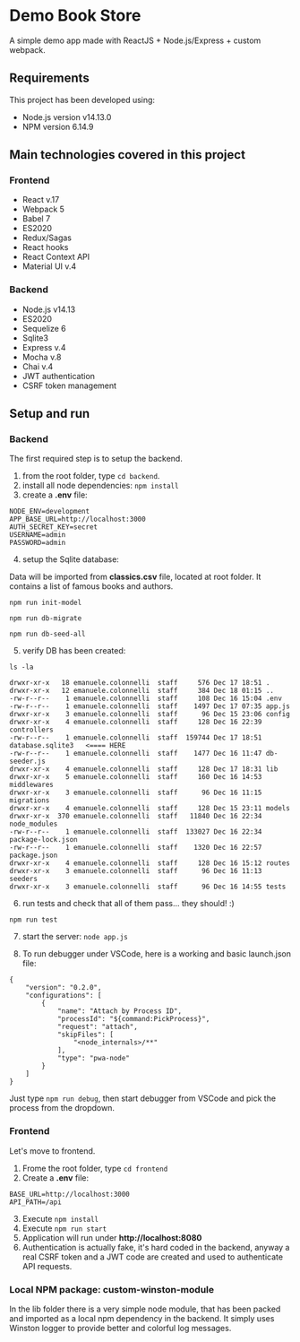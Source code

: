 # Demo Book Store

A simple demo app made with ReactJS + Node.js/Express + custom webpack.

## Requirements

This project has been developed using:

-   Node.js version v14.13.0
-   NPM version 6.14.9

## Main technologies covered in this project

### Frontend

-   React v.17
-   Webpack 5
-   Babel 7
-   ES2020
-   Redux/Sagas
-   React hooks
-   React Context API
-   Material UI v.4

### Backend

-   Node.js v14.13
-   ES2020
-   Sequelize 6
-   Sqlite3
-   Express v.4
-   Mocha v.8
-   Chai v.4
-   JWT authentication
-   CSRF token management

## Setup and run

### Backend

The first required step is to setup the backend.

1. from the root folder, type `cd backend`.
2. install all node dependencies: `npm install`
3. create a **.env** file:

```
NODE_ENV=development
APP_BASE_URL=http://localhost:3000
AUTH_SECRET_KEY=secret
USERNAME=admin
PASSWORD=admin
```

4. setup the Sqlite database:

Data will be imported from **classics.csv** file, located at root folder. It contains a list of famous books and authors. 

```
npm run init-model

npm run db-migrate

npm run db-seed-all
```

5. verify DB has been created:

```
ls -la

drwxr-xr-x   18 emanuele.colonnelli  staff     576 Dec 17 18:51 .
drwxr-xr-x   12 emanuele.colonnelli  staff     384 Dec 18 01:15 ..
-rw-r--r--    1 emanuele.colonnelli  staff     108 Dec 16 15:04 .env
-rw-r--r--    1 emanuele.colonnelli  staff    1497 Dec 17 07:35 app.js
drwxr-xr-x    3 emanuele.colonnelli  staff      96 Dec 15 23:06 config
drwxr-xr-x    4 emanuele.colonnelli  staff     128 Dec 16 22:39 controllers
-rw-r--r--    1 emanuele.colonnelli  staff  159744 Dec 17 18:51 database.sqlite3   <==== HERE
-rw-r--r--    1 emanuele.colonnelli  staff    1477 Dec 16 11:47 db-seeder.js
drwxr-xr-x    4 emanuele.colonnelli  staff     128 Dec 17 18:31 lib
drwxr-xr-x    5 emanuele.colonnelli  staff     160 Dec 16 14:53 middlewares
drwxr-xr-x    3 emanuele.colonnelli  staff      96 Dec 16 11:15 migrations
drwxr-xr-x    4 emanuele.colonnelli  staff     128 Dec 15 23:11 models
drwxr-xr-x  370 emanuele.colonnelli  staff   11840 Dec 16 22:34 node_modules
-rw-r--r--    1 emanuele.colonnelli  staff  133027 Dec 16 22:34 package-lock.json
-rw-r--r--    1 emanuele.colonnelli  staff    1320 Dec 16 22:57 package.json
drwxr-xr-x    4 emanuele.colonnelli  staff     128 Dec 16 15:12 routes
drwxr-xr-x    3 emanuele.colonnelli  staff      96 Dec 16 11:13 seeders
drwxr-xr-x    3 emanuele.colonnelli  staff      96 Dec 16 14:55 tests
```

6. run tests and check that all of them pass... they should! :)

```
npm run test
```

7. start the server: `node app.js`

8. To run debugger under VSCode, here is a working and basic launch.json file:

```
{
    "version": "0.2.0",
    "configurations": [
        {
            "name": "Attach by Process ID",
            "processId": "${command:PickProcess}",
            "request": "attach",
            "skipFiles": [
                "<node_internals>/**"
            ],
            "type": "pwa-node"
        }
    ]
}
```

Just type `npm run debug`, then start debugger from VSCode and pick the process from the dropdown.

### Frontend

Let's move to frontend.

1. Frome the root folder, type `cd frontend`
2. Create a **.env** file:

```
BASE_URL=http://localhost:3000
API_PATH=/api
```

3. Execute `npm install`
4. Execute `npm run start`
5. Application will run under **http://localhost:8080**
6. Authentication is actually fake, it's hard coded in the backend, anyway a real CSRF token and a JWT code are created and used to authenticate API requests.

### Local NPM package: custom-winston-module

In the lib folder there is a very simple node module, that has been packed and imported as a local npm dependency
in the backend. It simply uses Winston logger to provide better and colorful log messages.
